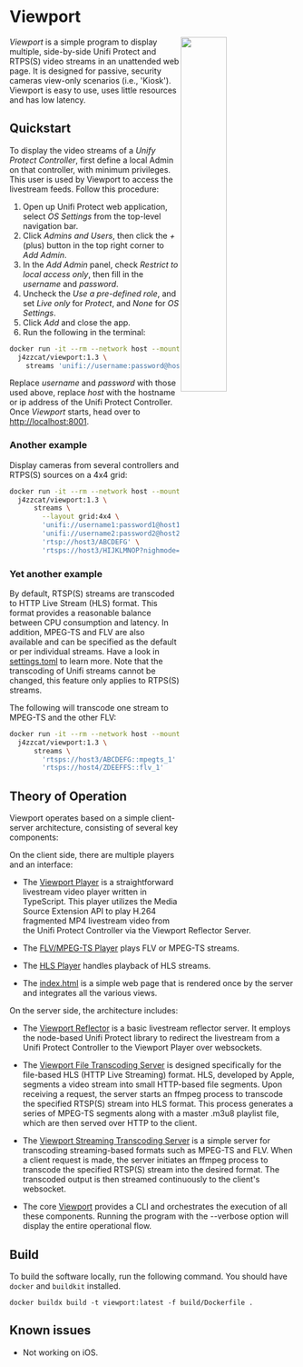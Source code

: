 # Viewport

<img src="man/screenshot1.png" align="right" width="40%"/>

*Viewport* is a simple program to display multiple, side-by-side Unifi Protect 
and RTPS(S) video streams in an unattended web page. It is designed for passive, security 
cameras view-only scenarios (i.e., 'Kiosk'). Viewport is easy to use, uses little 
resources and has low latency.

## Quickstart
To display the video streams of a _Unify Protect Controller_, first define a local Admin on that
controller, with minimum privileges. This user is used by Viewport to access the livestream feeds.
Follow this procedure:
1. Open up Unifi Protect web application, select _OS Settings_ from the top-level navigation bar. 
1. Click _Admins and Users_, then click the _+_ (plus) button in the top right corner to _Add Admin_.
1. In the _Add Admin_ panel, check _Restrict to local access only_, then fill in the *username* and
*password*.
1. Uncheck the _Use a pre-defined role_, and set _Live only_ for _Protect_, and _None_ for _OS Settings_.
1. Click _Add_ and close the app.
1. Run the following in the terminal:
```bash
docker run -it --rm --network host --mount type=tmpfs,destination=/ramfs,tmpfs-mode=1777 \ 
  j4zzcat/viewport:1.3 \ 
    streams 'unifi://username:password@host/_all'
```
Replace _username_ and _password_ with those used above, replace _host_ with the hostname or ip address
of the Unifi Protect Controller. Once _Viewport_ starts, head over to [http://localhost:8001](http://localhost:8001).

### Another example
Display cameras from several controllers and RTPS(S) sources on a 4x4 grid:
```bash
docker run -it --rm --network host --mount type=tmpfs,destination=/ramfs,tmpfs-mode=1777 \
  j4zzcat/viewport:1.3 \ 
      streams \
        --layout grid:4x4 \
        'unifi://username1:password1@host1/_all' \
        'unifi://username2:password2@host2/camera name 5,camera name 3' \
        'rtsp://host3/ABCDEFG' \
        'rtsps://host3/HIJKLMNOP?nighmode=false'
```

### Yet another example
By default, RTSP(S) streams are transcoded to HTTP Live Stream (HLS) format. This format provides a reasonable 
balance between CPU consumption and latency. In addition, MPEG-TS and FLV are also available and can be specified as 
the default or per individual streams. Have a look in [settings.toml](src/viewport/resource/settings.toml) to learn more.
Note that the transcoding of Unifi streams cannot be changed, this feature only applies to RTPS(S) streams.

The following will transcode one stream to MPEG-TS and the other FLV:
```bash
docker run -it --rm --network host --mount type=tmpfs,destination=/ramfs,tmpfs-mode=1777 \
  j4zzcat/viewport:1.3 \ 
      streams \
        'rtsps://host3/ABCDEFG::mpegts_1'  \
        'rtsps://host4/ZDEEFFS::flv_1'
```


## Theory of Operation

Viewport operates based on a simple client-server architecture, consisting of several key components:

On the client side, there are multiple players and an interface:

* The [Viewport Player](src/player) is a straightforward livestream video player written in TypeScript. 
This player utilizes the Media Source Extension API to play H.264 fragmented MP4 livestream video from the 
Unifi Protect Controller via the Viewport Reflector Server.

* The [FLV/MPEG-TS Player](https://github.com/xqq/mpegts.js) plays FLV or MPEG-TS streams.

* The [HLS Player](https://github.com/video-dev/hls.js/) handles playback of HLS streams.

* The [index.html](src/viewport/resource/backend/ui/templates) is a simple web page that is rendered once by the server
and integrates all the various views.


On the server side, the architecture includes:

* The [Viewport Reflector](src/reflector) is a basic livestream reflector server. It employs the node-based Unifi Protect
library to redirect the livestream from a Unifi Protect Controller to the Viewport Player over websockets.

* The [Viewport File Transcoding Server](src/viewport/src/backend/protocols/rtsp.py#L73) is designed specifically for the
file-based HLS (HTTP Live Streaming) format. HLS, developed by Apple, segments a video stream into small HTTP-based file
segments. Upon receiving a request, the server starts an ffmpeg process to transcode the specified RTSP(S) stream into
HLS format. This process generates a series of MPEG-TS segments along with a master .m3u8 playlist file, which are then
served over HTTP to the client.

* The [Viewport Streaming Transcoding Server](src/viewport/src/backend/protocols/rtsp.py#L224) is a simple server for 
transcoding streaming-based formats such as MPEG-TS and FLV. When a client request is made, the server initiates an 
ffmpeg process to transcode the specified RTSP(S) stream into the desired format. The transcoded output is then streamed
continuously to the client's websocket.

* The core [Viewport](src/viewport) provides a CLI and orchestrates the execution of all these components. Running the program
with the --verbose option will display the entire operational flow.


## Build
To build the software locally, run the following command.
You should have `docker` and `buildkit` installed.
```shell
docker buildx build -t viewport:latest -f build/Dockerfile .
```


## Known issues
* Not working on iOS.


